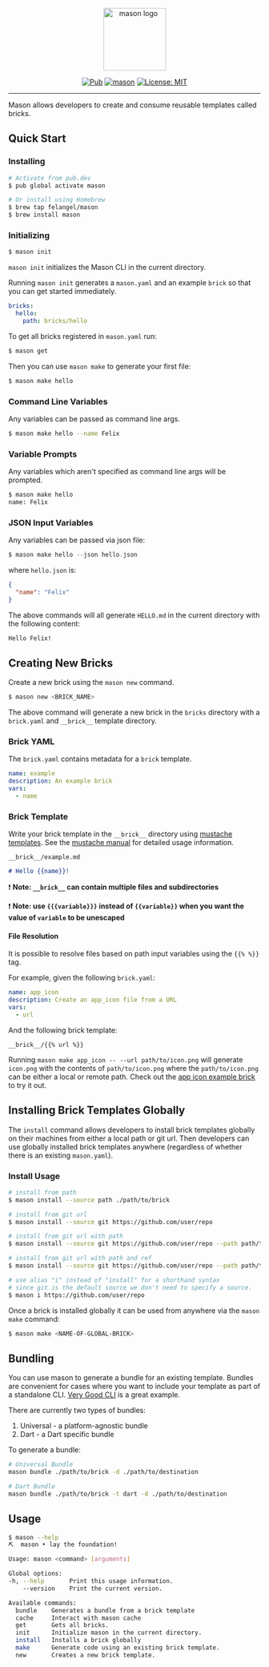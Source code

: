 <p align="center">
<img src="https://raw.githubusercontent.com/felangel/mason/master/assets/mason_full.png" height="125" alt="mason logo" />
</p>

<p align="center">
<a href="https://pub.dev/packages/mason"><img src="https://img.shields.io/pub/v/mason.svg" alt="Pub"></a>
<a href="https://github.com/felangel/mason/actions"><img src="https://github.com/felangel/mason/workflows/mason/badge.svg" alt="mason"></a>
<a href="https://opensource.org/licenses/MIT"><img src="https://img.shields.io/badge/license-MIT-purple.svg" alt="License: MIT"></a>
</p>

---

Mason allows developers to create and consume reusable templates called bricks.

## Quick Start

### Installing

```sh
# Activate from pub.dev
$ pub global activate mason

# Or install using Homebrew
$ brew tap felangel/mason
$ brew install mason
```

### Initializing

```sh
$ mason init
```

`mason init` initializes the Mason CLI in the current directory.

Running `mason init` generates a `mason.yaml` and an example `brick` so that you can get started immediately.

```yaml
bricks:
  hello:
    path: bricks/hello
```

To get all bricks registered in `mason.yaml` run:

```sh
$ mason get
```

Then you can use `mason make` to generate your first file:

```sh
$ mason make hello
```

### Command Line Variables

Any variables can be passed as command line args.

```sh
$ mason make hello --name Felix
```

### Variable Prompts

Any variables which aren't specified as command line args will be prompted.

```sh
$ mason make hello
name: Felix
```

### JSON Input Variables

Any variables can be passed via json file:

```dart
$ mason make hello --json hello.json
```

where `hello.json` is:

```json
{
  "name": "Felix"
}
```

The above commands will all generate `HELLO.md` in the current directory with the following content:

```md
Hello Felix!
```

## Creating New Bricks

Create a new brick using the `mason new` command.

```sh
$ mason new <BRICK_NAME>
```

The above command will generate a new brick in the `bricks` directory with a `brick.yaml` and `__brick__` template directory.

### Brick YAML

The `brick.yaml` contains metadata for a `brick` template.

```yaml
name: example
description: An example brick
vars:
  - name
```

### Brick Template

Write your brick template in the `__brick__` directory using [mustache templates](https://mustache.github.io/). See the [mustache manual](https://mustache.github.io/mustache.5.html) for detailed usage information.

`__brick__/example.md`

```md
# Hello {{name}}!
```

❗ **Note: `__brick__` can contain multiple files and subdirectories**

❗ **Note: use `{{{variable}}}` instead of `{{variable}}` when you want the value of `variable` to be unescaped**

#### File Resolution

It is possible to resolve files based on path input variables using the `{{% %}}` tag.

For example, given the following `brick.yaml`:

```yaml
name: app_icon
description: Create an app_icon file from a URL
vars:
  - url
```

And the following brick template:

`__brick__/{{% url %}}`

Running `mason make app_icon -- --url path/to/icon.png` will generate `icon.png` with the contents of `path/to/icon.png` where the `path/to/icon.png` can be either a local or remote path. Check out the [app icon example brick](bricks/app_icon) to try it out.

## Installing Brick Templates Globally

The `install` command allows developers to install brick templates globally on their machines from either a local path or git url. Then developers can use globally installed brick templates anywhere (regardless of whether there is an existing `mason.yaml`).

### Install Usage

```sh
# install from path
$ mason install --source path ./path/to/brick

# install from git url
$ mason install --source git https://github.com/user/repo

# install from git url with path
$ mason install --source git https://github.com/user/repo --path path/to/brick

# install from git url with path and ref
$ mason install --source git https://github.com/user/repo --path path/to/brick --ref tag-name

# use alias "i" instead of "install" for a shorthand syntax
# since git is the default source we don't need to specify a source.
$ mason i https://github.com/user/repo
```

Once a brick is installed globally it can be used from anywhere via the `mason make` command:

```sh
$ mason make <NAME-OF-GLOBAL-BRICK>
```

## Bundling

You can use mason to generate a bundle for an existing template. Bundles are convenient for cases where you want to include your template as part of a standalone CLI. [Very Good CLI](https://github.com/VeryGoodOpenSource/very_good_cli) is a great example.

There are currently two types of bundles:

1. Universal - a platform-agnostic bundle
2. Dart - a Dart specific bundle

To generate a bundle:

```sh
# Universal Bundle
mason bundle ./path/to/brick -d ./path/to/destination

# Dart Bundle
mason bundle ./path/to/brick -t dart -d ./path/to/destination
```

## Usage

```sh
$ mason --help
⛏️  mason • lay the foundation!

Usage: mason <command> [arguments]

Global options:
-h, --help       Print this usage information.
    --version    Print the current version.

Available commands:
  bundle    Generates a bundle from a brick template
  cache     Interact with mason cache
  get       Gets all bricks.
  init      Initialize mason in the current directory.
  install   Installs a brick globally
  make      Generate code using an existing brick template.
  new       Creates a new brick template.
```

